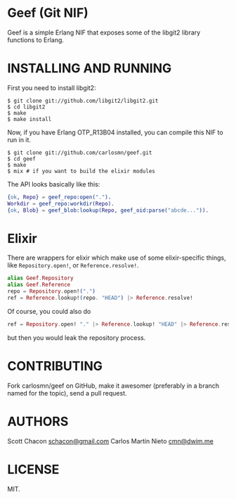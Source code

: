 Geef (Git NIF)
================

Geef is a simple Erlang NIF that exposes some of the libgit2 library functions
to Erlang.

INSTALLING AND RUNNING
========================

First you need to install libgit2:

    $ git clone git://github.com/libgit2/libgit2.git
    $ cd libgit2
    $ make
    $ make install

Now, if you have Erlang OTP_R13B04 installed, you can compile this NIF to run
in it.

    $ git clone git://github.com/carlosmn/geef.git
    $ cd geef
    $ make
    $ mix # if you want to build the elixir modules

The API looks basically like this:

```erlang
{ok, Repo} = geef_repo:open(".").
Workdir = geef_repo:workdir(Repo).
{ok, Blob} = geef_blob:lookup(Repo, geef_oid:parse("abcde...")).
```

Elixir
======

There are wrappers for elixir which make use of some elixir-specific
things, like `Repository.open!`, or `Reference.resolve!`.

```elixir
alias Geef.Repository
alias Geef.Reference
repo = Repository.open!(".")
ref = Reference.lookup!(repo. "HEAD") |> Reference.resolve!
```

Of course, you could also do

```elixir
ref = Repository.open! "." |> Reference.lookup! "HEAD" |> Reference.resolve!
```

but then you would leak the repository process.

CONTRIBUTING
==============

Fork carlosmn/geef on GitHub, make it awesomer (preferably in a branch named
for the topic), send a pull request.


AUTHORS 
==============

Scott Chacon <schacon@gmail.com>
Carlos Martín Nieto <cmn@dwim.me>


LICENSE
==============

MIT.
